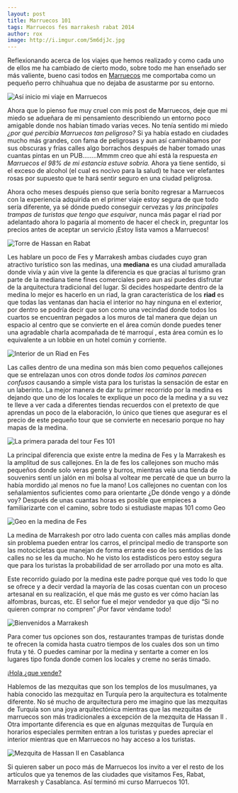 ```yaml
---
layout: post
title: Marruecos 101
tags: Marruecos fes marrakesh rabat 2014
author: rox
image: http://i.imgur.com/5m6djJc.jpg
---
```

Reflexionando acerca de los viajes que hemos realizado y como cada uno de ellos me ha cambiado de cierto modo, sobre todo me han enseñado  ser más valiente, bueno casi todos en [Marruecos](/tag/marruecos/)  me comportaba como un pequeño perro chihuahua que no dejaba de asustarme por su entorno. 

![Así inicio mi viaje en Marruecos](http://i.imgur.com/xNYNzuQ.jpg)

Ahora que lo pienso fue muy cruel con mis post de Marruecos, deje que mi miedo se adueñara de mi pensamiento describiendo un entorno poco amigable donde nos habían timado varias veces. No tenía sentido mi miedo *¿por qué percibía Marruecos tan peligroso?* Si ya había estado en ciudades mucho más grandes, con fama de peligrosas y aun así caminábamos por sus obscuras y frías calles algo borrachos después de haber tomado unas cuantas pintas en un PUB……..Mmmm creo que ahí está la respuesta *en Marruecos el 98% de mi estancia estuve sobria.* Ahora ya tiene sentido, si el exceso de alcohol (el cual es nocivo para la salud) te hace ver elefantes rosas por supuesto que te hará sentir seguro en una ciudad peligrosa.

Ahora ocho meses después pienso que sería bonito regresar a Marruecos con la experiencia  adquirida en el primer viaje estoy segura de que todo sería diferente, ya sé dónde puedo conseguir cervezas y *las principales trampas de turistas que tengo que esquivar*, nunca más pagar el riad por adelantado ahora lo pagaría al momento de hacer el check in, preguntar los precios antes de aceptar un servicio ¡Estoy lista vamos a Marruecos!

![Torre de Hassan en Rabat](http://i.imgur.com/l8k0PW9.jpg)

Les hablare un poco de Fes y Marrakesh ambas ciudades cuyo gran atractivo turístico son las medinas, una **mediana**  es una ciudad amurallada donde vivía y aún vive la gente la diferencia es que gracias al turismo gran parte de la mediana tiene fines comerciales pero aun así puedes disfrutar de la arquitectura tradicional del lugar. Si decides hospedarte dentro de la medina lo mejor es hacerlo en un riad, la gran característica de los **riad** es que todas las ventanas dan hacia el interior no hay ninguna en el exterior, por dentro se podría decir que son como una vecindad donde todos los cuartos se encuentran pegados a los muros de tal manera que dejan un espacio al centro que se convierte en el área común donde puedes tener una agradable  charla acompañada de té marroquí , esta área común es lo equivalente a un lobbie en un hotel común y corriente.

![Interior de un Riad en Fes](http://i.imgur.com/YZw0M0r.jpg)

Las calles dentro de una medina son más bien como pequeños callejones que se entrelazan unos con otros donde *todos los caminos parecen confusos* causando a simple vista para los turistas la sensación de estar en un laberinto. La mejor manera de dar tu primer recorrido por la medina es dejando que uno de los locales te explique un poco de la medina y a su vez te lleve a ver cada a diferentes tiendas recuerdos con el pretexto de que aprendas un poco de la elaboración, lo único que tienes que asegurar es el precio de este pequeño tour que se convierte en necesario porque no hay mapas de la medina.

![La primera parada del tour Fes 101](http://i.imgur.com/t6cRuUG.jpg)

La principal diferencia  que existe entre la medina de Fes y la Marrakesh es la amplitud de sus 
callejones. En la de fes los callejones son mucho más pequeños donde solo veras gente y burros, mientras veía una tienda de souvenirs sentí un jalón en mi bolsa al voltear me percaté de que un burro la había mordido ¡al menos no fue la mano! Los callejones no cuentan con los señalamientos suficientes como para orientarte ¿De dónde vengo y a dónde voy? Después de unas cuantas horas es posible que empieces a familiarizarte con el camino, sobre todo si estudiaste mapas 101 como Geo

![Geo en la medina de Fes](http://i.imgur.com/0lMckAO.jpg)

La medina de Marrakesh por otro lado cuenta con calles más amplias donde sin problema pueden entrar los carros, el principal medio de transporte son las motocicletas que manejan de forma errante eso de los sentidos de las calles no se les da mucho. No he visto los estadísticos pero estoy segura que para los turistas la probabilidad de ser arrollado por una moto es alta.

Este recorrido guiado por la medina este padre porque qué ves todo lo que se ofrece y a decir 
verdad la mayoría de las cosas cuentan con un proceso artesanal en su realización, el que más me gusto es ver cómo hacían las alfombras, burcas, etc. El señor fue el mejor vendedor ya que dijo “Si no quieren comprar no compren”  ¡Por favor véndame todo!

![Bienvenidos a Marrakesh](http://i.imgur.com/y8xXXKD.jpg)

Para comer tus opciones son dos, restaurantes trampas de turistas donde te ofrecen la comida 
hasta cuatro tiempos de los cuales dos son un timo fruta y té. O puedes caminar por la medina y sentarte a comer en los lugares tipo fonda donde comen los locales y creme no serás timado.

¡[Hola ¿que vende?](http://i.imgur.com/jmNTLaD.jpg)

Hablemos de las mezquitas que son los templos de los musulmanes, ya había conocido las mezquitaz en Turquía pero la arquitectura es totalmente  diferente. No sé mucho de arquitectura pero me imagino que las mezquitas de Turquía son una joya arquitectónica mientras que las mezquitas de marruecos son más tradicionales a excepción de la mezquita de Hassan II . Otra importante diferencia es que en algunas mezquitas de Turquía en horarios especiales permiten entran a los turistas y puedes apreciar el interior mientras que en Marruecos no hay acceso a los turistas.

![Mezquita de Hassan II en Casablanca](http://i.imgur.com/fmomOn8.jpg)

Si quieren saber un poco más de Marruecos los invito a ver el resto de los artículos que ya 
tenemos de las ciudades que visitamos Fes, Rabat, Marrakesh y Casablanca. Así terminó mi curso Marruecos 101.

